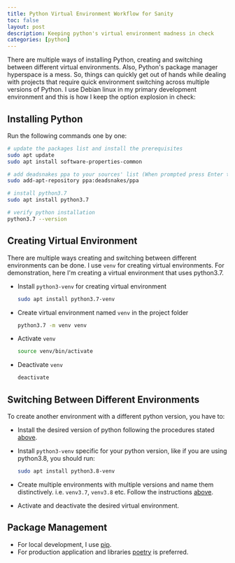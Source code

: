 ```yaml
---
title: Python Virtual Environment Workflow for Sanity
toc: false
layout: post
description: Keeping python's virtual environment madness in check
categories: [python]
---
```


There are multiple ways of installing Python, creating and switching between different virtual environments. Also, Python's package manager hyperspace is a mess. So, things can quickly get out of hands while dealing with projects that require quick environment switching across multiple versions of Python. I use Debian linux in my primary development environment and this is how I keep the option explosion in check:

## Installing Python 

Run the following commands one by one:

```bash
# update the packages list and install the prerequisites
sudo apt update
sudo apt install software-properties-common

# add deadsnakes ppa to your sources' list (When prompted press Enter to continue)
sudo add-apt-repository ppa:deadsnakes/ppa

# install python3.7
sudo apt install python3.7

# verify python installation
python3.7 --version
```

## Creating Virtual Environment

There are multiple ways creating and switching between different environments can be done. I use `venv` for creating virtual environments. For demonstration, here I'm creating a virtual environment that uses python3.7.

* Install `python3-venv` for creating virtual environment
  ```bash
  sudo apt install python3.7-venv
  ```

* Create virtual environment named `venv` in the project folder

   ```bash
   python3.7 -m venv venv
   ```
* Activate `venv`

   ```bash
   source venv/bin/activate
   ```
* Deactivate `venv`
   ```bash
   deactivate
   ```


## Switching Between Different Environments

To create another environment with a different python version, you have to:

* Install the desired version of python following the procedures stated [above](#installing-python).
* Install `python3-venv` specific for your python version, like if you are using python3.8, 
  you should run: 

  ```bash
  sudo apt install python3.8-venv
  ```
* Create multiple environments with multiple versions and name them distinctively. i.e. `venv3.7`, `venv3.8` etc. Follow the instructions [above](#creating-virtual-environment).
* Activate and deactivate the desired virtual environment.


## Package Management

* For local development, I use [pip](https://pip.pypa.io/en/stable/).
* For production application and libraries [poetry](https://python-poetry.org/) is preferred.
